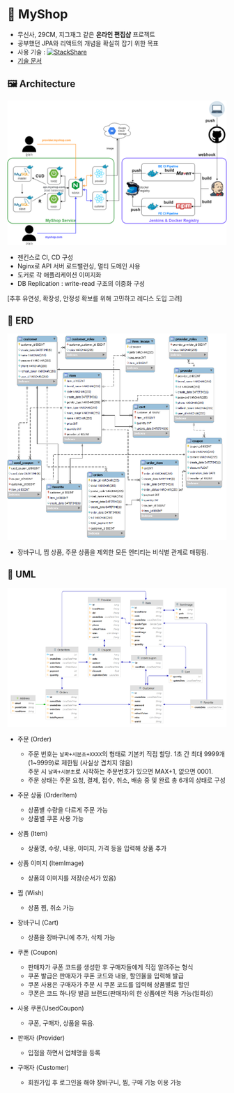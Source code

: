 # 🛒 MyShop
- 무신사, 29CM, 지그재그 같은 **온라인 편집샵** 프로젝트  
- 공부했던 JPA와 리액트의 개념을 확실히 잡기 위한 목표
- 사용 기술 : [![StackShare](http://img.shields.io/badge/tech-stack-0690fa.svg?style=flat)](https://stackshare.io/imtaemin/myshop)
- [기술 문서](https://wise-nigella-dd7.notion.site/MyShop-161d91043d4646c8840f43bda762cdeb)


## 🖼️ Architecture
![myshop-architecture](myshop-architecture.png)
- 젠킨스로 CI, CD 구성
- Nginx로 API 서버 로드밸런싱, 멀티 도메인 사용
- 도커로 각 애플리케이션 이미지화
- DB Replication : write-read 구조의 이중화 구성

[추후 유연성, 확장성, 안정성 확보를 위해 고민하고 레디스 도입 고려]

## 📎 ERD
![ORM-비식별관계](ERD.png)
- 장바구니, 찜 상품, 주문 상품을 제외한 모든 엔티티는 비식별 관계로 매핑됨.

## 📎 UML
![UML](UML.png)
- 주문 (Order)
    - 주문 번호는 `날짜+시분초+XXXX`의 형태로 기본키 직접 할당. 1초 간 최대 9999개(1~9999)로 제한됨 (사실상 겹치지 않음)   
    주문 시 `날짜+시분초`로 시작하는 주문번호가 있으면 MAX+1, 없으면 0001.
    - 주문 상태는 주문 요청, 결제, 접수, 취소, 배송 중 및 완료 총 6개의  상태로 구성

- 주문 상품 (OrderItem)
    - 상품별 수량을 다르게 주문 가능
    - 상품별 쿠폰 사용 가능

- 상품 (Item)
    - 상품명, 수량, 내용, 이미지, 가격 등을 입력해 상품 추가

- 상품 이미지 (ItemImage)
    - 상품의 이미지를 저장(순서가 있음)

- 찜 (Wish)
    - 상품 찜, 취소 가능

- 장바구니 (Cart)
    - 상품을 장바구니에 추가, 삭제 가능

- 쿠폰 (Coupon)
    - 판매자가 쿠폰 코드를 생성한 후 구매자들에게 직접 알려주는 형식
    - 쿠폰 발급은 판매자가 쿠폰 코드와 내용, 할인율을 입력해 발급
    - 쿠폰 사용은 구매자가 주문 시 쿠폰 코드를 입력해 상품별로 할인
    - 쿠폰은 코드 하나당 발급 브랜드(판매자)의 한 상품에만 적용 가능(일회성)

- 사용 쿠폰(UsedCoupon)
    - 쿠폰, 구매자, 상품을 묶음.

- 판매자 (Provider)
    - 입점을 하면서 업체명을 등록

- 구매자 (Customer)
    - 회원가입 후 로그인을 해야 장바구니, 찜, 구매 기능 이용 가능